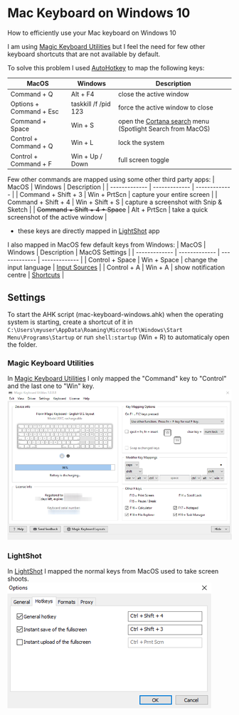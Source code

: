 # Mac Keyboard on Windows 10
How to efficiently use your Mac keyboard on Windows 10

I am using [Magic Keyboard Utilities](https://magicutilities.net/magic-keyboard/features) but I feel the need for few other keyboard shortcuts that are not available by default.

To solve this problem I used [AutoHotkey](https://www.autohotkey.com) to map the following keys:

| MacOS | Windows | Description |
| ------------- | ------------- | ------------- |
| Command + Q | Alt + F4 | close the active window |
| Options + Command + Esc | taskkill /f /pid 123 | force the active window to close |
| Command + Space | Win + S | open the [Cortana search](https://raw.githubusercontent.com/StancuFlorin/Mac-Keyboard-on-Windows/master/pics/Cortona%20Search.png) menu (Spotlight Search from MacOS) |
| Control + Command + Q | Win + L | lock the system |
| Control + Command + F | Win + Up / Down | full screen toggle |

Few other commands are mapped using some other third party apps:
| MacOS | Windows | Description |
| ------------- | ------------- | ------------- |
| Command + Shift + 3 | Win + PrtScn | capture your entire screen |
| Command + Shift + 4 | Win + Shift + S | capture a screenshot with Snip & Sketch |
| ~~Command + Shift + 4 + Space~~ | Alt + PrtScn | take a quick screenshot of the active window |
* these keys are directly mapped in [LightShot](https://app.prntscr.com) app

I also mapped in MacOS few default keys from Windows:
| MacOS | Windows | Description | MacOS Settings |
| ------------- | ------------- | ------------- | ------------- |
| Control + Space | Win + Space | change the input language | [Input Sources](https://raw.githubusercontent.com/StancuFlorin/Mac-Keyboard-on-Windows/master/pics/Change%20Language.png) |
| Control + A | Win + A | show notification centre | [Shortcuts](https://raw.githubusercontent.com/StancuFlorin/Mac-Keyboard-on-Windows/master/pics/Show%20Notifications.png) |

## Settings

To start the AHK script (mac-keyboard-windows.ahk) when the operating system is starting, create a shortcut of it in ``C:\Users\myuser\AppData\Roaming\Microsoft\Windows\Start Menu\Programs\Startup`` or run ``shell:startup`` (Win + R) to automaticaly open the folder.

### Magic Keyboard Utilities
In [Magic Keyboard Utilities](https://magicutilities.net/magic-keyboard/features) I only mapped the "Command" key to "Control" and the last one to "Win" key.
![Magic Keyboard Utilities Settings](https://raw.githubusercontent.com/StancuFlorin/Mac-Keyboard-on-Windows/master/pics/Magic%20Keyboard%20Utilities.png "Magic Keyboard Utilities Settings")

### LightShot
In [LightShot](https://app.prntscr.com) I mapped the normal keys from MacOS used to take screen shoots. 
![LightShot](https://raw.githubusercontent.com/StancuFlorin/Mac-Keyboard-on-Windows/master/pics/LightShot.png "LightShot")
